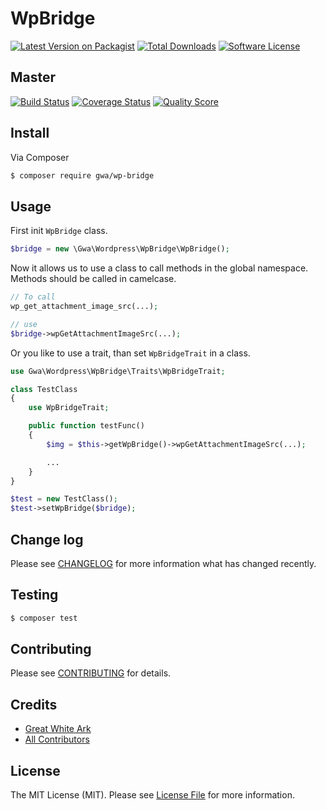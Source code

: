 # WpBridge

[![Latest Version on Packagist](https://img.shields.io/packagist/v/gwa/wp-bridge.svg?style=flat-square)](https://packagist.org/packages/gwa/wp-bridge)
[![Total Downloads](https://img.shields.io/packagist/dt/gwa/wp-bridge.svg?style=flat-square)](https://packagist.org/packages/gwa/wp-bridge)
[![Software License](https://img.shields.io/badge/license-MIT-brightgreen.svg?style=flat-square)](LICENSE)

## Master

[![Build Status](https://img.shields.io/travis/gwa/WpBridge/master.svg?style=flat-square)](https://travis-ci.org/gwa/WpBridge)
[![Coverage Status](https://img.shields.io/scrutinizer/coverage/g/gwa/WpBridge.svg?style=flat-square)](https://scrutinizer-ci.com/g/gwa/WpBridge/code-structure)
[![Quality Score](https://img.shields.io/scrutinizer/g/gwa/WpBridge.svg?style=flat-square)](https://scrutinizer-ci.com/g/gwa/WpBridge)

## Install

Via Composer

``` bash
$ composer require gwa/wp-bridge
```

## Usage

First init ```WpBridge``` class.

```php
$bridge = new \Gwa\Wordpress\WpBridge\WpBridge();
```

Now it allows us to use a class to call methods in the global namespace.
Methods should be called in camelcase.

``` php
// To call
wp_get_attachment_image_src(...);

// use
$bridge->wpGetAttachmentImageSrc(...);
```

Or you like to use a trait, than set ```WpBridgeTrait``` in a class.

```php
use Gwa\Wordpress\WpBridge\Traits\WpBridgeTrait;

class TestClass
{
    use WpBridgeTrait;

    public function testFunc()
    {
        $img = $this->getWpBridge()->wpGetAttachmentImageSrc(...);

        ...
    }
}

$test = new TestClass();
$test->setWpBridge($bridge);
```

## Change log

Please see [CHANGELOG](CHANGELOG.md) for more information what has changed recently.

## Testing

``` bash
$ composer test
```

## Contributing

Please see [CONTRIBUTING](CONTRIBUTING.md) for details.

## Credits

- [Great White Ark](https://github.com/gwa)
- [All Contributors](../../contributors)

## License

The MIT License (MIT). Please see [License File](LICENSE.md) for more information.

